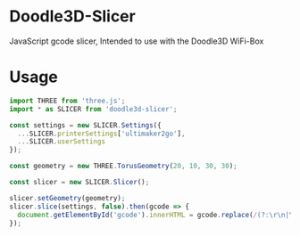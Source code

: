 # Doodle3D-Slicer
JavaScript gcode slicer, Intended to use with the Doodle3D WiFi-Box
# Usage

```javascript
import THREE from 'three.js';
import * as SLICER from 'doodle3d-slicer';

const settings = new SLICER.Settings({
  ...SLICER.printerSettings['ultimaker2go'],
  ...SLICER.userSettings
});

const geometry = new THREE.TorusGeometry(20, 10, 30, 30);

const slicer = new SLICER.Slicer();

slicer.setGeometry(geometry);
slicer.slice(settings, false).then(gcode => {
  document.getElementById('gcode').innerHTML = gcode.replace(/(?:\r\n|\r|\n)/g, '<br />');
});
```
